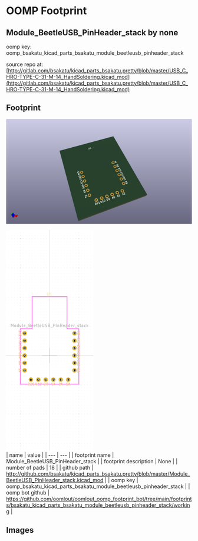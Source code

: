 # OOMP Footprint  
## Module_BeetleUSB_PinHeader_stack  by none  
  
oomp key: oomp_bsakatu_kicad_parts_bsakatu_module_beetleusb_pinheader_stack  
  
source repo at: [http://gitlab.com/bsakatu/kicad_parts_bsakatu.pretty/blob/master/USB_C_HRO-TYPE-C-31-M-14_HandSoldering.kicad_mod](http://gitlab.com/bsakatu/kicad_parts_bsakatu.pretty/blob/master/USB_C_HRO-TYPE-C-31-M-14_HandSoldering.kicad_mod)  
## Footprint  
  
[![working_kicad_pcb_3d.png](working_kicad_pcb_3d_600.png)](working_kicad_pcb_3d.png)  
  
[![working.png](working_600.png)](working.png)  
| name | value | 
| --- | --- | 
| footprint name | Module_BeetleUSB_PinHeader_stack | 
| footprint description | None | 
| number of pads | 18 | 
| github path | http://github.com/bsakatu/kicad_parts_bsakatu.pretty/blob/master/Module_BeetleUSB_PinHeader_stack.kicad_mod | 
| oomp key | oomp_bsakatu_kicad_parts_bsakatu_module_beetleusb_pinheader_stack | 
| oomp bot github | https://github.com/oomlout/oomlout_oomp_footprint_bot/tree/main/footprints/bsakatu_kicad_parts_bsakatu_module_beetleusb_pinheader_stack/working | 
## Images  
